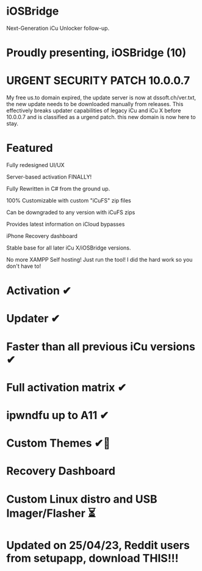 # iOSBridge
Next-Generation iCu Unlocker follow-up.


# Proudly presenting, iOSBridge (10)

# URGENT SECURITY PATCH 10.0.0.7

My free us.to domain expired, the update server is now at dssoft.ch/ver.txt, the new update needs to be downloaded manually from releases. This effectively breaks updater capabilities of legacy iCu and iCu X before 10.0.0.7 and is classified as a urgend patch. this new domain is now here to stay.

# Featured


Fully redesigned UI/UX

Server-based activation FINALLY!

Fully Rewritten in C# from the ground up.

100% Customizable with custom "iCuFS" zip files

Can be downgraded to any version with iCuFS zips

Provides latest information on iCloud bypasses

iPhone Recovery dashboard

Stable base for all later iCu X/iOSBridge versions.

No more XAMPP Self hosting! Just run the tool! I did the hard work so you don't have to!





# Activation ✔

# Updater ✔

# Faster than all previous iCu versions ✔

# Full activation matrix ✔

# ipwndfu up to A11 ✔

# Custom Themes ✔👀

# Recovery Dashboard 

# Custom Linux distro and USB Imager/Flasher ⏳



# Updated on 25/04/23, Reddit users from setupapp, download THIS!!!
